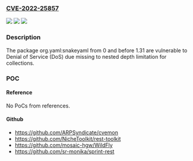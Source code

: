 ### [CVE-2022-25857](https://cve.mitre.org/cgi-bin/cvename.cgi?name=CVE-2022-25857)
![](https://img.shields.io/static/v1?label=Product&message=org.yaml%3Asnakeyaml&color=blue)
![](https://img.shields.io/static/v1?label=Version&message=%3E%3D%200%20&color=brighgreen)
![](https://img.shields.io/static/v1?label=Vulnerability&message=Denial%20of%20Service%20(DoS)&color=brighgreen)

### Description

The package org.yaml:snakeyaml from 0 and before 1.31 are vulnerable to Denial of Service (DoS) due missing to nested depth limitation for collections.

### POC

#### Reference
No PoCs from references.

#### Github
- https://github.com/ARPSyndicate/cvemon
- https://github.com/NicheToolkit/rest-toolkit
- https://github.com/mosaic-hgw/WildFly
- https://github.com/sr-monika/sprint-rest

